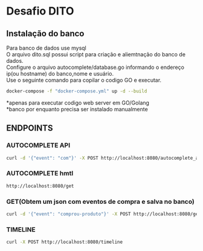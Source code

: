 # Desafio DITO
## Instalação do banco <br>
Para banco de dados use mysql <br>
O arquivo dito.sql possui script para criação e aliemtnação do banco de dados.<br>
Configure o arquivo autocomplete/database.go informando o endereço ip(ou hostname) do banco,nome e usuário. <br>
Use o seguinte comando para copilar o codigo GO e executar.

```bash
docker-compose -f "docker-compose.yml" up -d --build 
```
*apenas para executar codigo web server em GO/Golang <br>
*banco por enquanto precisa ser instalado manualmente

## ENDPOINTS

### AUTOCOMPLETE API
```bash
curl -d '{"event": "com"}' -X POST http://localhost:8080/autocomplete_api
```

### AUTOCOMPLETE hmtl
```bash
http://localhost:8080/get
```

### GET(Obtem um json com eventos de compra e salva no banco)
```bash
curl -d '{"event": "comprou-produto"}' -X POST http://localhost:8080/get
```

### TIMELINE
```bash
curl -X POST http://localhost:8080/timeline
```